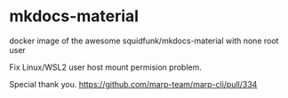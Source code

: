 # mkdocs-material

docker image of the awesome squidfunk/mkdocs-material with none root user

Fix Linux/WSL2 user host mount permision problem.

Special thank you.
https://github.com/marp-team/marp-cli/pull/334
